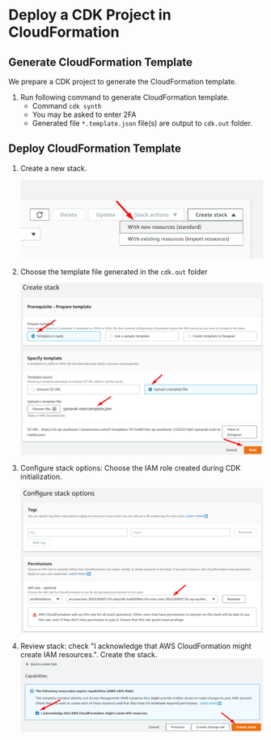 # Deploy a CDK Project in CloudFormation



## Generate CloudFormation Template

We prepare a CDK project to generate the CloudFormation template.

1. Run following command to generate CloudFormation template. 
   * Command `cdk synth`
   * You may be asked to enter 2FA
   * Generated file `*.template.json` file(s) are output to `cdk.out` folder.



## Deploy CloudFormation Template

1. Create a new stack.

   ![image-20220804133332024](https://raw.githubusercontent.com/qinjie/picgo-images/main/image-20220804133332024.png)

2. Choose the template file generated in the `cdk.out` folder

   ![image-20220804133230036](https://raw.githubusercontent.com/qinjie/picgo-images/main/image-20220804133230036.png)

3. Configure stack options: Choose the IAM role created during CDK initialization.

   ![image-20220804133448508](https://raw.githubusercontent.com/qinjie/picgo-images/main/image-20220804133448508.png)

4.  Review stack: check "I acknowledge that AWS CloudFormation might create IAM resources.". Create the stack.![image-20220804133554355](https://raw.githubusercontent.com/qinjie/picgo-images/main/image-20220804133554355.png)